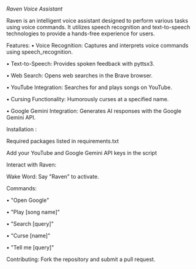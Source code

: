*Raven Voice Assistant*

Raven is an intelligent voice assistant designed to perform various tasks using voice commands. It utilizes speech recognition and text-to-speech technologies to provide a hands-free experience for users.

Features:
• Voice Recognition: Captures and interprets voice commands using speech_recognition.

• Text-to-Speech: Provides spoken feedback with pyttsx3.

• Web Search: Opens web searches in the Brave browser.

• YouTube Integration: Searches for and plays songs on YouTube.

• Cursing Functionality: Humorously curses at a specified name.

• Google Gemini Integration: Generates AI responses with the Google Gemini API.

Installation :

Required packages listed in requirements.txt

Add your YouTube and Google Gemini API keys in the script

Interact with Raven:

Wake Word: Say "Raven" to activate.


Commands:

• "Open Google"

• "Play [song name]"

• "Search [query]"

• "Curse [name]"

• "Tell me [query]"


Contributing:
Fork the repository and submit a pull request.

